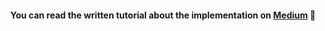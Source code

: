 <h4 align="center">You can read the written tutorial about the implementation on <strong><a href="https://medium.com/@ferencalmasi">Medium</a></strong> 🐍</h4>